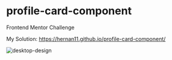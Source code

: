 # profile-card-component
Frontend Mentor Challenge 

My Solution: https://hernan11.github.io/profile-card-component/

![desktop-design](https://user-images.githubusercontent.com/26915529/107150460-a610b880-693c-11eb-8bf8-9895d33f91b9.jpg)
